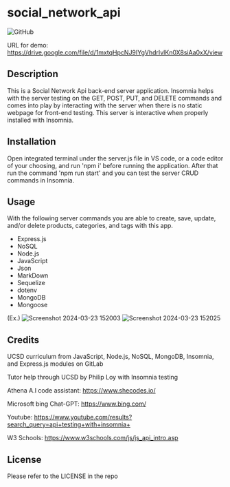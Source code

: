 # social_network_api

![GitHub](https://img.shields.io/badge/license-MIT-purple?style=plastic)

URL for demo: https://drive.google.com/file/d/1mxtqHpcNJ9IYgVhdrIvlKn0X8siAa0xX/view

## Description

This is a Social Network Api back-end server application. Insomnia helps with the server testing on the GET, POST, PUT, and DELETE commands and comes into play by interacting with the server when there is no static webpage for front-end testing. This server is interactive when properly installed with Insomnia.

## Installation

Open integrated terminal under the server.js file in VS code, or a code editor of your choosing, and run 'npm i' before running the application. After that run the command 'npm run start' and you can test the server CRUD commands in Insomnia.

## Usage

With the following server commands you are able to create, save, update, and/or delete products, categories, and tags with this app.

- Express.js
- NoSQL
- Node.js
- JavaScript
- Json
- MarkDown 
- Sequelize
- dotenv
- MongoDB
- Mongoose

(Ex.) ![Screenshot 2024-03-23 152003](https://github.com/g00s3mag1k/social_network_api/assets/141582553/1f5e1e60-6cbb-4032-aac8-fe2d92106687)
![Screenshot 2024-03-23 152025](https://github.com/g00s3mag1k/social_network_api/assets/141582553/ae44daa6-6d40-490e-b3fa-1875d2bdc543)

## Credits

UCSD curriculum from JavaScript, Node.js, NoSQL, MongoDB, Insomnia, and Express.js modules on GitLab

Tutor help through UCSD by Philip Loy with Insomnia testing

Athena A.I code assistant: https://www.shecodes.io/

Microsoft bing Chat-GPT: https://www.bing.com/

Youtube: https://www.youtube.com/results?search_query=api+testing+with+insomnia+

W3 Schools: https://www.w3schools.com/js/js_api_intro.asp

## License

Please refer to the LICENSE in the repo
